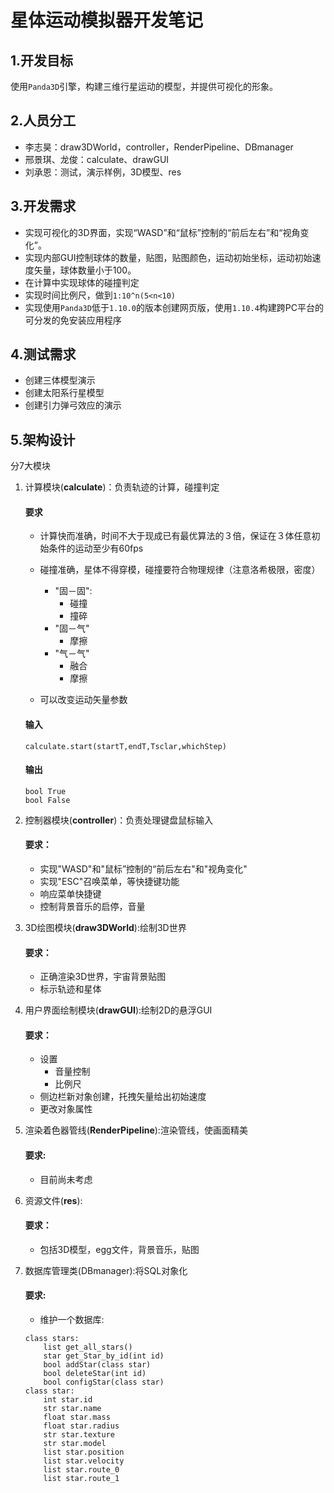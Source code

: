 <!--
* @Author: Alicespace
* @Date: 2019-11-18 08:28:36
 * @LastEditTime: 2019-11-19 12:01:56
-->

# 星体运动模拟器开发笔记

## 1.开发目标

使用```Panda3D```引擎，构建三维行星运动的模型，并提供可视化的形象。

## 2.人员分工

- 李志昊：draw3DWorld，controller，RenderPipeline、DBmanager
- 邢景琪、龙俊：calculate、drawGUI
- 刘承恩：测试，演示样例，3D模型、res

## 3.开发需求

- 实现可视化的3D界面，实现“WASD”和“鼠标”控制的“前后左右”和“视角变化”。
- 实现内部GUI控制球体的数量，贴图，贴图颜色，运动初始坐标，运动初始速度矢量，球体数量小于$100$。
- 在计算中实现球体的碰撞判定
- 实现时间比例尺，做到```1:10^n(5<n<10)```
- 实现使用```Panda3D```低于```1.10.0```的版本创建网页版，使用```1.10.4```构建跨PC平台的可分发的免安装应用程序

## 4.测试需求

- 创建三体模型演示
- 创建太阳系行星模型
- 创建引力弹弓效应的演示

## 5.架构设计
  
分7大模块

1. 计算模块(**calculate**)：负责轨迹的计算，碰撞判定  

	#### 要求
	- 计算快而准确，时间不大于现成已有最优算法的３倍，保证在３体任意初始条件的运动至少有60fps

	- 碰撞准确，星体不得穿模，碰撞要符合物理规律（注意洛希极限，密度）
		- "固－固":
			- 碰撞
			- 撞碎
		- "固－气"
			- 摩擦
		- "气－气"
			- 融合
			- 摩擦  
	- 可以改变运动矢量参数  
	#### 输入
	```
	calculate.start(startT,endT,Tsclar,whichStep)
	```
	#### 输出
	```
	bool True
	bool False
	```
2. 控制器模块(**controller**)：负责处理键盘鼠标输入  

	#### 要求：
	- 实现"WASD"和"鼠标”控制的“前后左右"和"视角变化"
	- 实现"ESC"召唤菜单，等快捷键功能
	- 响应菜单快捷键
	- 控制背景音乐的启停，音量

3. 3D绘图模块(**draw3DWorld**):绘制3D世界  

	#### 要求：
	- 正确渲染3D世界，宇宙背景贴图
	- 标示轨迹和星体

4. 用户界面绘制模块(**drawGUI**):绘制2D的悬浮GUI  

	#### 要求：
	- 设置
		- 音量控制
		- 比例尺
	- 侧边栏新对象创建，托拽矢量给出初始速度
	- 更改对象属性

5. 渲染着色器管线(**RenderPipeline**):渲染管线，使画面精美  

	#### 要求:
	- 目前尚未考虑
6. 资源文件(**res**):  

	#### 要求：
	- 包括3D模型，egg文件，背景音乐，贴图
7. 数据库管理类(DBmanager):将SQL对象化
	#### 要求:
	- 维护一个数据库:
	```
	class stars:
		list get_all_stars()
		star get_Star_by_id(int id)
		bool addStar(class star)
		bool deleteStar(int id)
		bool configStar(class star)
	class star:
		int star.id
		str star.name
		float star.mass
		float star.radius
		str star.texture
		str star.model
		list star.position
		list star.velocity
		list star.route_0
		list star.route_1
	```
